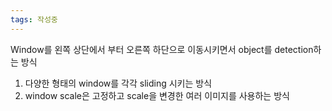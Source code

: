 ```yaml
---
tags: 작성중
---
```

Window를 왼쪽 상단에서 부터 오른쪽 하단으로 이동시키면서 object를 detection하는 방식
1. 다양한 형태의 window를 각각 sliding 시키는 방식
2. window scale은 고정하고 scale을 변경한 여러 이미지를 사용하는 방식